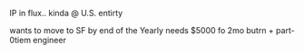 IP in flux.. kinda @ U.S. entirty

wants to move to SF by end of the Yearly
needs $5000 fo 2mo butrn + part-0tiem engineer